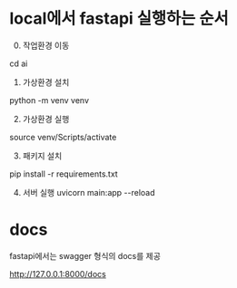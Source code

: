# local에서 fastapi 실행하는 순서

0. 작업환경 이동

cd ai

1. 가상환경 설치

python -m venv venv

2. 가상환경 실행

source venv/Scripts/activate

3. 패키지 설치

pip install -r requirements.txt

4. 서버 실행
uvicorn main:app --reload

# docs

fastapi에서는 swagger 형식의 docs를 제공

http://127.0.0.1:8000/docs